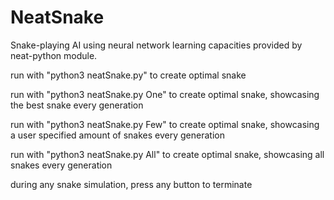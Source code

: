 # NeatSnake
Snake-playing AI using neural network learning capacities provided by neat-python module.

run with "python3 neatSnake.py" to create optimal snake

run with "python3 neatSnake.py One" to create optimal snake, showcasing the best snake every generation

run with "python3 neatSnake.py Few" to create optimal snake, showcasing a user specified amount of snakes every generation

run with "python3 neatSnake.py All" to create optimal snake, showcasing all snakes every generation

during any snake simulation, press any button to terminate
